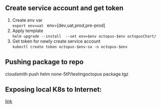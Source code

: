 ## Create service account and get token
1. Create env var \
`export env=uat ` env=[dev,uat,prod,pre-prod]
1. Apply template \
`helm upgrade --install  --set env=$env octopus-$env octopusChart/ `
1. Get token for newly create service account \
`kubectl create token octopus-$env-sa -n octopus-$env`

## Pushing package to repo
cloudsmith push helm none-5tP/testingoctopus package.tgz


## Exposing local K8s to Internet:
[link](https://www.indellient.com/blog/running-kubernetes-locally-using-minikube-and-ngrok/)